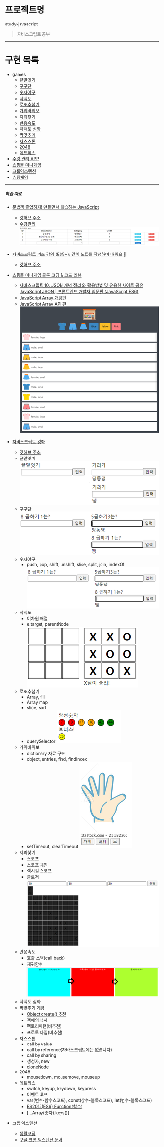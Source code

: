 # 프로젝트명
study-javascript
> 자바스크립트 공부
---
# 구현 목록
+ games
    + [끝말잇기](https://leedokchidok19.github.io/studyJavascript/webGame/끝말잇기.html)
    + [구구단](https://leedokchidok19.github.io/studyJavascript/webGame/구구단.html)
    + [숫자야구](https://leedokchidok19.github.io/studyJavascript/webGame/숫자야구.html)
    + [틱택토](https://leedokchidok19.github.io/studyJavascript/webGame/틱택토.html)
    + [로또추첨기](https://leedokchidok19.github.io/studyJavascript/webGame/로또.html)
    + [가위바위보](https://leedokchidok19.github.io/studyJavascript/webGame/가위바위보.html)
    + [지뢰찾기](https://leedokchidok19.github.io/studyJavascript/webGame/지뢰찾기.html)
    + [반응속도](https://leedokchidok19.github.io/studyJavascript/webGame/반응속도.html)
    + [틱택토 심화](https://leedokchidok19.github.io/studyJavascript/webGame/틱택토(컴퓨터).html)
    + [짝맞추기](https://leedokchidok19.github.io/studyJavascript/webGame/짝맞추기.html)
    + [자스스톤](https://leedokchidok19.github.io/studyJavascript/webGame/자스스톤.html)
    + [2048](https://leedokchidok19.github.io/studyJavascript/webGame/2048.html)
    + [테트리스](https://leedokchidok19.github.io/studyJavascript/webGame/테트리스.html)
+ [수강 관리 APP](https://leedokchidok19.github.io/studyJavascript/study/study.html)
+ [쇼핑몰 미니게임](https://leedokchidok19.github.io/studyJavascript/miniShopping/index.html)
+ [크롬익스텐션](https://chrome.google.com/webstore/detail/clone-frequencyof/mghhkmpidmmoaofemlmnaoobgcfcgdie)
+ [슈팅게임](https://chrome.google.com/webstore/detail/webGame/mghhkmpidmmoaofemlmnaoobgcfcgdie)
---
##### 학습 자료
+ [문법책 졸업하자! 만들면서 복습하는 JavaScript](https://edu.goorm.io/learn/lecture/25046/%EB%AC%B8%EB%B2%95%EC%B1%85-%EC%A1%B8%EC%97%85%ED%95%98%EC%9E%90-%EB%A7%8C%EB%93%A4%EB%A9%B4%EC%84%9C-%EB%B3%B5%EC%8A%B5%ED%95%98%EB%8A%94-javascript)
    + [깃허브 주소](https://github.com/kangtegong/JS-project-class/tree/master/1-Handling-HTML-With-JS)
    + [수강관리](https://leedokchidok19.github.io/studyJavascript/study/study.html)   
    ![수강관리 APP 화면](images/study/study.PNG) 
+ [자바스크립트 기초 강의 (ES5+): 같이 노트를 작성하며 배워요 📒](https://www.youtube.com/watch?v=wcsVjmHrUQg&list=PLv2d7VI9OotTVOL4QmPfvJWPJvkmv6h-2)
    + [깃허브 주소](https://github.com/dream-ellie/learn-javascript)

+ [쇼핑몰 미니게임 클론 코딩 & 코드 리뷰](https://academy.dream-coding.com/courses/mini-shopping)
    + [자바스크립트 10. JSON 개념 정리 와 활용방법 및 유용한 사이트 공유 JavaScript JSON | 프론트엔드 개발자 입문편 (JavaScript ES6)](https://www.youtube.com/watch?v=FN_D4Ihs3LE&feature=youtu.be)
    + [JavaScript Array 개념편](https://youtu.be/yOdAVDuHUKQ)
    + [JavaScript Array API 편](https://youtu.be/3CUjtKJ7PJg)
    ![쇼핑몰 미니게임 화면](images/minishopping/minishopping.PNG)
+ [자바스크립트 강좌](https://www.youtube.com/watch?v=Qq2IJ2iEgWA&list=PLcqDmjxt30Rtbxbh4eJREOVekql_kWVmu)
    + [깃허브 주소](https://github.com/ZeroCho/webgame-lecture)
    + 끝말잇기
           ![끝말잇기 화면](images/webGame/끝말잇기.PNG)
    + 구구단
           ![구구단 화면](images/webGame/구구단.PNG)
    + 숫자야구
        + push, pop, shift, unshift, slice, split, join, indexOf
           ![숫자야구 화면](images/webGame/구구단.PNG)
    + 틱택토
        + 이차원 배열
        + e.target, parentNode
           ![틱택토 화면](images/webGame/틱택토.PNG)
    + 로또추첨기
        + Array, fill
        + Array map
        + slice, sort
        + querySelector
           ![로또추첨기](images/webGame/로또추첨기.PNG)
    + 가위바위보
        + dictionary 자료 구조
        + object, entries, find, findIndex
        + setTimeout, clearTimeout
           ![가위바위보](images/webGame/가위바위보.PNG)
    + 지뢰찾기
        + 스코프
        + 스코프 체인
        + 렉시컬 스코프
        + 클로저
           ![지뢰찾기](images/webGame/지뢰찾기.PNG)
    + 반응속도
        + 호출 스택(call back)
        + 재귀함수
           ![반응속도](images/webGame/반응속도.PNG)
    + 틱택토 심화
    + 짝맞추기 게임
        + [Object.create() 추천](https://developer.mozilla.org/ko/docs/Web/JavaScript/Reference/Global_Objects/Object/create)
        + [객체의 복사](https://www.zerocho.com/category/JavaScript/post/5750d384b73ae5152792188d)
        + 팩토리패턴(비추천)
        + 프로토 타입(비추천)
    + 자스스톤
        + call by value
        + call by reference(자바스크립트에는 없습니다)
        + call by sharing
        + 생성자, new
        + [cloneNode](https://webisfree.com/2015-05-06/[%EC%9E%90%EB%B0%94%EC%8A%A4%ED%81%AC%EB%A6%BD%ED%8A%B8]-clonenode()-%ED%95%A8%EC%88%98%EB%A5%BC-%EC%82%AC%EC%9A%A9%ED%95%B4-%EB%85%B8%EB%93%9C-%EB%B3%B5%EC%A0%9C%ED%95%98%EA%B8%B0)
    + 2048
        + mousedown, mousemove, mouseup
    + 테트리스
        + switch, keyup, keydown, keypress
        + 이벤트 루프
        + var(변수-함수스코프), const(상수-블록스코프), let(변수-블록스코프)
        + [ES2015(ES6) Function(함수)](https://www.zerocho.com/category/ECMAScript/post/5759abc132522e883c6f6dda)
        + [...Array(숫자).keys()]
+ 크롬 익스텐션
    + [생활코딩](https://opentutorials.org/module/2503/14051)
    + [구글 크롬 익스텐션 문서](https://support.google.com/chrome/a/answer/2714278?hl=ko)
